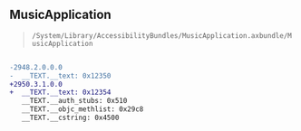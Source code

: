 ## MusicApplication

> `/System/Library/AccessibilityBundles/MusicApplication.axbundle/MusicApplication`

```diff

-2948.2.0.0.0
-  __TEXT.__text: 0x12350
+2950.3.1.0.0
+  __TEXT.__text: 0x12354
   __TEXT.__auth_stubs: 0x510
   __TEXT.__objc_methlist: 0x29c8
   __TEXT.__cstring: 0x4500

```
